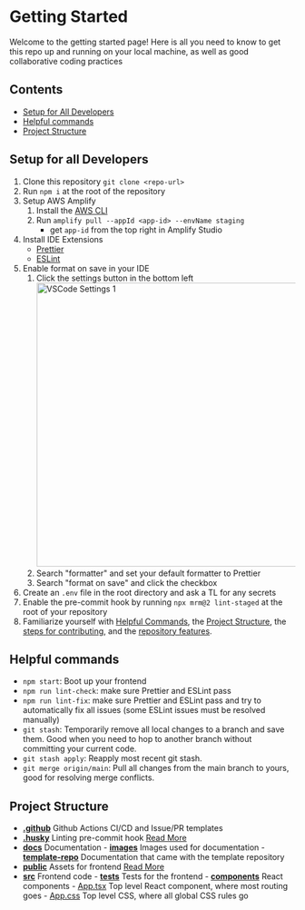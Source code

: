 # Getting Started

Welcome to the getting started page! Here is all you need to know to get this repo up and running on your local machine, as well as good collaborative coding practices

## Contents

- [Setup for All Developers](#setup-for-all-developers)
- [Helpful commands](#helpful-commands)
- [Project Structure](#project-structure)

## Setup for all Developers

1. Clone this repository `git clone <repo-url>`
2. Run `npm i` at the root of the repository
3. Setup AWS Amplify
   1. Install the [AWS CLI](https://docs.aws.amazon.com/cli/latest/userguide/getting-started-install.html)
   2. Run `amplify pull --appId <app-id> --envName staging`
      - get `app-id` from the top right in Amplify Studio
4. Install IDE Extensions
   - [Prettier](https://marketplace.visualstudio.com/items?itemName=esbenp.prettier-vscode)
   - [ESLint](https://marketplace.visualstudio.com/items?itemName=dbaeumer.vscode-eslint)
5. Enable format on save in your IDE
   1. Click the settings button in the bottom left  
      <img src="../images/vs-code-settings.png" alt="VSCode Settings 1" width="500"/>
   2. Search "formatter" and set your default formatter to Prettier
   3. Search "format on save" and click the checkbox
6. Create an `.env` file in the root directory and ask a TL for any secrets
7. Enable the pre-commit hook by running `npx mrm@2 lint-staged` at the root of your repository
8. Familiarize yourself with [Helpful Commands](#helpful-commands), the [Project Structure](#project-structure), the [steps for contributing](./contributing.md), and the [repository features](./repo-features.md).

## Helpful commands

- `npm start`: Boot up your frontend
- `npm run lint-check`: make sure Prettier and ESLint pass
- `npm run lint-fix`: make sure Prettier and ESLint pass and try to automatically fix all issues (some ESLint issues must be resolved manually)
- `git stash`: Temporarily remove all local changes to a branch and save them. Good when you need to hop to another branch without committing your current code.
- `git stash apply`: Reapply most recent git stash.
- `git merge origin/main`: Pull all changes from the main branch to yours, good for resolving merge conflicts.

## Project Structure

- [**.github**](/.github) Github Actions CI/CD and Issue/PR templates
- [**.husky**](/.husky) Linting pre-commit hook [Read More](https://prettier.io/docs/en/precommit.html)
- [**docs**](/docs) Documentation
      - [**images**](/docs/images/) Images used for documentation
      - [**template-repo**](/docs/template-repo/) Documentation that came with the template repository
- [**public**](/public) Assets for frontend [Read More](https://create-react-app.dev/docs/using-the-public-folder/)
- [**src**](/src) Frontend code
      - [**tests**](/src/tests/) Tests for the frontend
      - [**components**](/src/components/) React components
      - [App.tsx](/src/App.tsx) Top level React component, where most routing goes
      - [App.css](/src/App.css) Top level CSS, where all global CSS rules go
